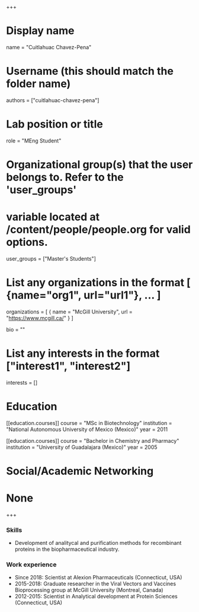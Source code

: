 +++
# Display name
name = "Cuitlahuac Chavez-Pena"

# Username (this should match the folder name)
authors = ["cuitlahuac-chavez-pena"]

# Lab position or title
role = "MEng Student"

# Organizational group(s) that the user belongs to. Refer to the 'user_groups'
# variable located at /content/people/people.org for valid options.
user_groups = ["Master's Students"]

# List any organizations in the format [ {name="org1", url="url1"}, ... ]
organizations = [ { name = "McGill University", url = "https://www.mcgill.ca/" } ]

bio = ""

# List any interests in the format ["interest1", "interest2"]
interests = []

# Education
[[education.courses]]
  course = "MSc in Biotechnology"
  institution = "National Autonomous University of Mexico (Mexico)"
  year = 2011

[[education.courses]]
  course = "Bachelor in Chemistry and Pharmacy"
  institution = "University of Guadalajara (Mexico)"
  year = 2005

# Social/Academic Networking
# None
+++

### Skills
- Development of analitycal and purification methods for recombinant proteins in
  the biopharmaceutical industry.

### Work experience
- Since 2018: Scientist at Alexion Pharmaceuticals (Connecticut, USA)
- 2015-2018: Graduate researcher in the Viral Vectors and Vaccines Bioprocessing
  group at McGill University (Montreal, Canada)
- 2012-2015: Scientist in Analytical development at Protein Sciences
  (Connecticut, USA)
